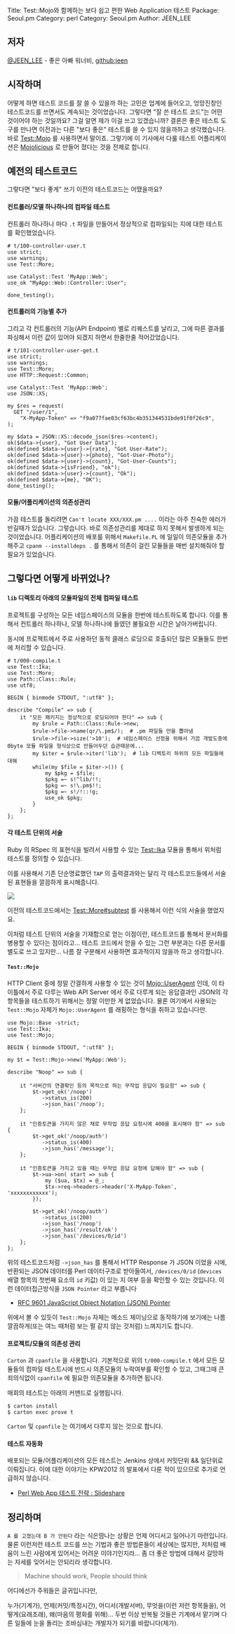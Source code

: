 Title:    Test::Mojo와 함께하는 보다 쉽고 편한 Web Application 테스트
Package:  Seoul.pm
Category: perl
Category: Seoul.pm
Author:   JEEN_LEE


저자
-----

[@JEEN_LEE][twitter-jeen_lee] - 좋은 아빠 워너비, [github:jeen][github-jeen]


## 시작하며

어떻게 하면 테스트 코드를 잘 쓸 수 있을까 하는 고민은 업계에 들어오고, 엉망진창인 테스트코드를 쓰면서도 계속되는 것이었습니다.
그렇다면 "잘 쓴 테스트 코드"는 어떤 것이어야 하는 것일까요?
그걸 알면 제가 이걸 쓰고 있겠습니까?
결론은 좋은 테스트 도구를 만나면 이전과는 다른 "보다 좋은" 테스트를 쓸 수 있지 않을까하고 생각했습니다.
바로 [Test::Mojo](https://metacpan.org/pod/Test::Mojo) 를 사용하면서 말이죠.
그렇기에 이 기사에서 다룰 테스트 어플리케이션은 [Mojolicious](http://mojolicio.us/) 로 만들어 졌다는 것을 전제로 합니다.


## 예전의 테스트코드

그렇다면 "보다 좋게" 쓰기 이전의 테스트코드는 어땠을까요?

#### 컨트롤러/모델 하나하나의 컴파일 테스트

컨트롤러 하나하나 마다 `.t` 파일을 만들어서 정상적으로 컴파일되는 지에 대한 테스트를 확인했었습니다.

``` 
# t/100-controller-user.t
use strict;
use warnings;
use Test::More;

use Catalyst::Test 'MyApp::Web';
use_ok "MyApp::Web::Controller::User";

done_testing();
```

#### 컨트롤러의 기능별 추가

그리고 각 컨트롤러의 기능(API Endpoint) 별로 리퀘스트를 날리고,
그에 따른 결과를 파싱해서 이런 값이 있어야 되겠지 하면서 한줄한줄 적어갔었습니다.

```
# t/101-controller-user-get.t
use strict;
use warnings;
use Test::More;
use HTTP::Request::Common;

use Catalyst::Test 'MyApp::Web';
use JSON::XS;

my $res = request(
  GET "/user/1",
    "X-MyApp-Token" => "f9a077fae03cf63bc4b351344531bde91f0f26c9",
);

my $data = JSON::XS::decode_json($res->content);
ok($data->{user}, "Got User Data");
ok(defined $data->{user}->{rate}, "Got User-Rate");
ok(defined $data->{user}->{photo}, "Got-User-Photo");
ok(defined $data->{user}->{count}, "Got-User-Counts");
ok(defined $data->{isFriend}, "ok");
ok(defined $data->{user}->{count}, "Ok");
ok(defined $data->{me}, "OK");
done_testing();
```

#### 모듈/어플리케이션의 의존성관리

가끔 테스트를 돌리려면 `Can't locate XXX/XXX.pm ....` 이라는 아주 친숙한 에러가 반길때가 있습니다.
그렇습니다. 바로 의존성관리를 제대로 하지 못해서 발생하게 되는 것이었습니다.
어플리케이션의 배포를 위해서 `Makefile.PL` 에 일일이 의존모듈을 추가해주고
`cpanm --installdeps .` 를 통해서 의존이 걸린 모듈들을 매번 설치해줘야 할 필요가 있었습니다.


## 그렇다면 어떻게 바뀌었나?

#### `lib` 디렉토리 아래의 모듈파일의 전체 컴파일 테스트

프로젝트를 구성하는 모든 네임스페이스의 모듈을 한번에 테스트하도록 합니다.
이를 통해서 컨트롤러 하나하나, 모델 하나하나에 들였던 불필요한 시간은 날아가버립니다.
 
동시에 프로젝트에서 주로 사용하던 동적 클래스 로딩으로 호출되던 많은 모듈들도 한번에 처리할 수 있습니다.


```
# t/000-compile.t
use Test::Ika;
use Test::More;
use Path::Class::Rule;
use utf8;

BEGIN { binmode STDOUT, ":utf8" };

describe "Compile" => sub {
    it "모든 패키지는 정상적으로 로딩되어야 한다" => sub {
        my $rule = Path::Class::Rule->new;
        $rule->file->name(qr/\.pm$/);  # .pm 파일들 만을 뽑아냄
        $rule->file->size('>10');  # 네임스페이스 선정을 위해서 가끔 개발도중에 0byte 모듈 파일을 형식상으로 만들어두던 습관때문에...
        my $iter = $rule->iter('lib');  # lib 디렉토리 하위의 모든 파일들에 대해
        while(my $file = $iter->()) {
            my $pkg = $file;
            $pkg =~ s!^lib/!!;
            $pkg =~ s!\.pm$!!;
            $pkg =~ s!/!::!g;
            use_ok $pkg;
        }
    };
};
```

#### 각 테스트 단위의 서술

Ruby 의 RSpec 의 표현식을 빌려서 사용할 수 있는 [Test::Ika](https://metacpan.org/pod/Test::Ika) 모듈을
통해서 위처럼 테스트를 정의할 수 있습니다. 

이를 사용해서 기존 단순명료했던 `TAP` 의 출력결과와는 달리 각 테스트코드들에서 서술된 표현들을 깔끔하게 표시해줍니다.

![](https://dl.dropboxusercontent.com/u/262117/adv-pic-003.png)

이전의 테스트코드에서는 [Test::More#subtest](https://metacpan.org/pod/Test::More) 를 사용해서 이런 식의 서술을 했었지요.

이처럼 테스트 단위의 서술을 기재함으로 얻는 이점이란, 테스트코드를 통해서 문서화를 병용할 수 있다는 점이라고...
테스트 코드에서 얻을 수 있는 그런 부분과는 다른 문서를 별도로 쓰고 있지만...
나름 잘 구분해서 사용하면 효과적이지 않을까 하고 생각합니다.

#### `Test::Mojo`

HTTP Client 중에 정말 간결하게 사용할 수 있는 것이 [Mojo::UserAgent](https://metacpan.org/pod/Mojo::UserAgent) 인데,
이 타이틀에서 주로 다루는 Web API Server 에서 주로 다루게 되는 응답결과인
JSON의 각 항목들을 테스트하기 위해서는 정말 이만한 게 없었습니다.
물론 여기에서 사용되는 `Test::Mojo` 자체가 `Mojo::UserAgent` 를 래핑하는 형식을 취하고 있습니다만.

```
use Mojo::Base -strict;
use Test::Ika;
use Test::Mojo;

BEGIN { binmode STDOUT, ":utf8" };

my $t = Test::Mojo->new('MyApp::Web');

describe "Noop" => sub {

    it "서버간의 연결확인 등의 목적으로 하는 무작업 응답이 필요함" => sub {
        $t->get_ok('/noop')
           ->status_is(200)
           ->json_has('/noop');
    };

    it "인증토큰을 가지지 않은 채로 무작업 응답 요청시에 400을 표시해야 함" => sub {
        $t->get_ok('/noop/auth')
	       ->status_is(400)
	       ->json_has('/message');
    };

    it "인증토큰을 가지고 있을 때는 무작업 응답 요청에 답해야 함" => sub {
        $t->ua->on( start => sub {
            my ($ua, $tx) = @_;
            $tx->req->headers->header('X-MyApp-Token', 'xxxxxxxxxxxx');
        });

        $t->get_ok('/noop/auth')
	       ->status_is(200)
	       ->json_has('/noop')
	       ->json_has('/result/ok')
	       ->json_has('/devices/0/id')
    };
};
```

위의 테스트코드처럼 `->json_has` 를 통해서 HTTP Response 가 JSON 이었을 시에,
반환되는 JSON 데이터를 Perl 데이터구조로 받아들여서,
`/devices/0/id` (`devices` 배열 항목의 첫번째 요소의 `id` 키값) 이 있는 지 여부 등을 확인할 수 있는 것입니다.
이런 데이터접근방식을 `JSON Pointer` 라고 부릅니다 

- [RFC 9601  JavaScript Object Notation (JSON) Pointer](http://tools.ietf.org/html/rfc6901)

위에서 볼 수 있듯이 `Test::Mojo` 자체는 메소드 체이닝으로 동작하기에
보기에는 나름 깔끔하게(또는 여느 때처럼 보는 펄 같지 않는 것처럼) 느껴지기도 합니다.
 

#### 프로젝트/모듈의 의존성 관리

`Carton` 과 `cpanfile` 을 사용합니다.
기본적으로 위의 `t/000-compile.t` 에서 모든 모듈들의 컴파일 테스트시에
반드시 의존모듈의 누락여부를 확인할 수 있고,
그때그때 큰 죄의식없이 `cpanfile` 에 필요한 의존모듈을 추가하면 됩니다.

매회의 테스트는 아래의 커맨드로 실행됩니다.

```
$ carton install
$ carton exec prove t
```

`Carton` 및 `cpanfile` 는 여기에서 다루지 않는 것으로 합니다.

#### 테스트 자동화

배포되는 모듈/어플리케이션의 모든 테스트는 Jenkins 상에서 커밋단위 && 일단위로 이뤄집니다.
이에 대한 이야기는 KPW2012 의 발표에서 다룬 적이 있으므로 추가로 언급하지 않습니다.

- [Perl Web App 테스트 전략 : Slideshare ](http://www.slideshare.net/JEEN/perl-web-app)

## 정리하며

`A 를 고쳤는데 B 가 안된다` 라는 식은땀나는 상황은 언제 어디서고 일어나기 마련입니다.
물론 이런저런 테스트 코드를 쓰는 기법과 좋은 방법론들이 세상에는 많지만,
저처럼 배움이 느린 사람에게 있어서는 어려운 이야기인지라...
좀 더 좋은 방법에 대해서 갈망하는 자세를 잊어서는 안되리라 생각합니다.

> Machine should work, People should think

어디에선가 주워들은 글귀입니다만,

누가(기계가), 언제(커밋/특정시간), 어디서(개발서버), 무엇을(이런 저런 항목들을), 어떻게(요래조래), 왜(마음의 평화를 위해)...
두번 이상 반복될 것들은 기계에서 맡기며 다른 일들에 눈을 돌리는 조바심내는 개발자가 되기를 바랍니다(제가).


[github-jeen]:                    https://github.com/jeen
[twitter-jeen_lee]:               http://twitter.com/#!/JEEN_LEE
